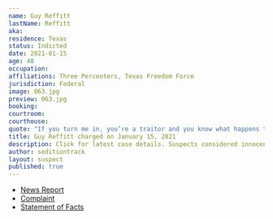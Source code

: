 ```yaml
---
name: Guy Reffitt
lastName: Reffitt
aka: 
residence: Texas
status: Indicted
date: 2021-01-15
age: 48
occupation: 
affiliations: Three Percenters, Texas Freedom Force
jurisdiction: Federal
image: 063.jpg
preview: 063.jpg
booking: 
courtroom: 
courthouse: 
quote: "If you turn me in, you’re a traitor and you know what happens to traitors ... traitors get shot"
title: Guy Reffitt charged on January 15, 2021
description: Click for latest case details. Suspects considered innocent until proven guilty.
author: seditiontrack
layout: suspect
published: true
---
```

- [News Report](https://nypost.com/2021/01/18/rioter-guy-reffitt-threatened-to-shoot-kids-if-they-talked-to-fbi/)
- [Complaint](https://www.justice.gov/opa/page/file/1356126/download)
- [Statement of Facts](https://www.justice.gov/opa/page/file/1356111/download)
